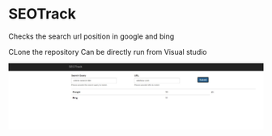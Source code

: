 # SEOTrack
Checks the search url position in  google and bing


CLone the repository
Can be directly run from Visual studio


![alt text](/capture.jpg)